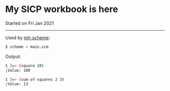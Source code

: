 # My SICP workbook is here

Started on Fri Jan 2021
___

Used by [mit-scheme](https://www.gnu.org/software/mit-scheme/):

```bash
$ scheme < main.scm
```

Output:

```bash
1 ]=> (square 10)
;Value: 100

1 ]=> (sum-of-squares 2 3)
;Value: 13
```
